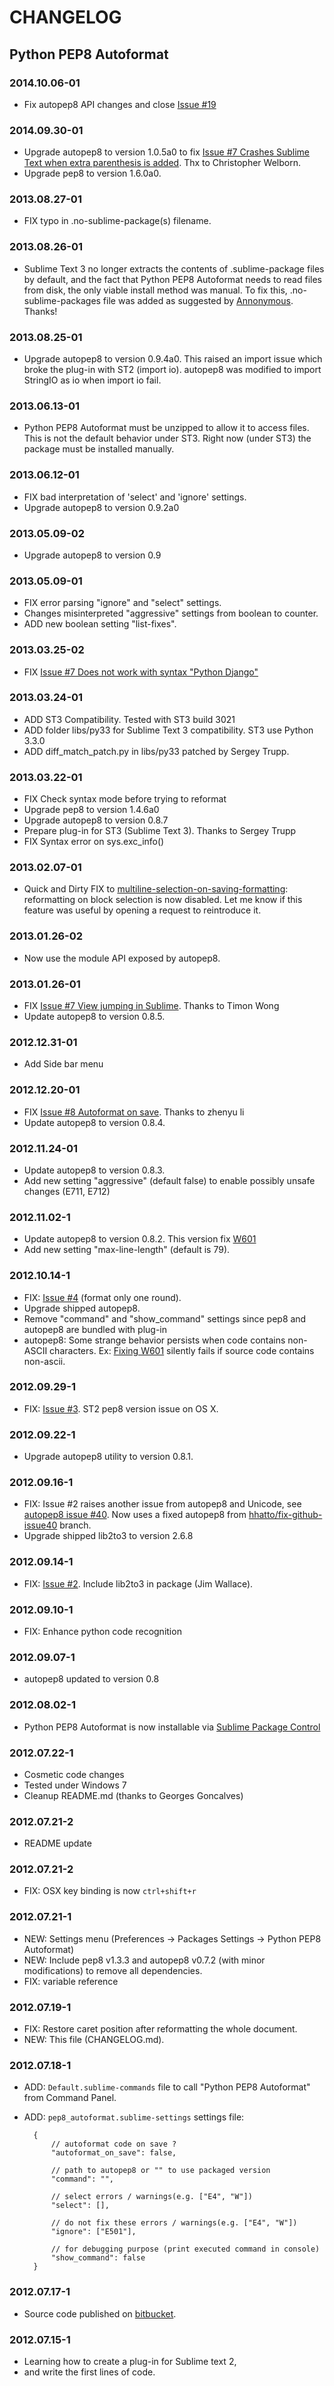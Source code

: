 # CHANGELOG

## Python PEP8 Autoformat

### 2014.10.06-01
  - Fix autopep8 API changes and close [Issue #19](https://bitbucket.org/StephaneBunel/pythonpep8autoformat/issue/19/not-running-attribute-error)

### 2014.09.30-01
  - Upgrade autopep8 to version 1.0.5a0 to fix [Issue #7 Crashes Sublime Text when extra parenthesis is added](https://bitbucket.org/StephaneBunel/pythonpep8autoformat/issue/18/crashes-sublime-text-when-extra). Thx to Christopher Welborn.
  - Upgrade pep8 to version 1.6.0a0.

### 2013.08.27-01
  - FIX typo in .no-sublime-package(s) filename.

### 2013.08.26-01
  - Sublime Text 3 no longer extracts the contents of .sublime-package files by default, and the fact that Python PEP8 Autoformat needs to read files from disk, the only viable install method was manual. To fix this, .no-sublime-packages file was added as suggested by [Annonymous][issue15]. Thanks!

### 2013.08.25-01
  - Upgrade autopep8 to version 0.9.4a0. This raised an import issue which broke the plug-in with ST2 (import io). autopep8 was modified to import StringIO as io when import io fail.

### 2013.06.13-01
  - Python PEP8 Autoformat must be unzipped to allow it to access files. This is not the default behavior under ST3. Right now (under ST3) the package must be installed manually.

### 2013.06.12-01
  - FIX bad interpretation of 'select' and 'ignore' settings.
  - Upgrade autopep8 to version 0.9.2a0

### 2013.05.09-02
  - Upgrade autopep8 to version 0.9
  
### 2013.05.09-01
  - FIX error parsing "ignore" and "select" settings.
  - Changes misinterpreted "aggressive" settings from boolean to counter.
  - ADD new boolean setting "list-fixes".

### 2013.03.25-02
  - FIX [Issue #7 Does not work with syntax "Python Django"](https://bitbucket.org/StephaneBunel/pythonpep8autoformat/issue/10/does-not-work-with-syntax-python-django)

### 2013.03.24-01
  - ADD ST3 Compatibility. Tested with ST3 build 3021
  - ADD folder libs/py33 for Sublime Text 3 compatibility. ST3 use Python 3.3.0
  - ADD diff_match_patch.py in libs/py33 patched by Sergey Trupp.

### 2013.03.22-01
  - FIX Check syntax mode before trying to reformat
  - Upgrade pep8 to version 1.4.6a0
  - Upgrade autopep8 to version 0.8.7
  - Prepare plug-in for ST3 (Sublime Text 3). Thanks to Sergey Trupp
  - FIX Syntax error on sys.exc_info()

### 2013.02.07-01
  - Quick and Dirty FIX to [multiline-selection-on-saving-formatting][issue9]: reformatting on block selection is now disabled.
  Let me know if this feature was useful by opening a request to reintroduce it.

### 2013.01.26-02
  - Now use the module API exposed by autopep8.

### 2013.01.26-01
  - FIX [Issue #7 View jumping in Sublime][issue7]. Thanks to Timon Wong
  - Update autopep8 to version 0.8.5.

### 2012.12.31-01
  - Add Side bar menu

### 2012.12.20-01
  - FIX [Issue #8 Autoformat on save][issue8]. Thanks to zhenyu li
  - Update autopep8 to version 0.8.4.

### 2012.11.24-01
 - Update autopep8 to version 0.8.3.
 - Add new setting "aggressive" (default false) to enable possibly unsafe changes (E711, E712)

### 2012.11.02-1
 - Update autopep8 to version 0.8.2. This version fix [W601][fix-github-issue40]
 - Add new setting "max-line-length" (default is 79).

### 2012.10.14-1
- FIX: [Issue #4][issue4] (format only one round).
- Upgrade shipped autopep8.
- Remove "command" and "show_command" settings since pep8 and autopep8 are bundled with plug-in
- autopep8: Some strange behavior persists when code contains non-ASCII characters.
  Ex: [Fixing W601][fix-github-issue40] silently fails if source code contains non-ascii.

### 2012.09.29-1
- FIX: [Issue #3][issue3]. ST2 pep8 version issue on OS X.

### 2012.09.22-1
- Upgrade autopep8 utility to version 0.8.1.

### 2012.09.16-1
- FIX: Issue #2 raises another issue from autopep8 and Unicode, see [autopep8 issue #40][autopep8-issue40].
Now uses a fixed autopep8 from [hhatto/fix-github-issue40][fix-github-issue40] branch.
- Upgrade shipped lib2to3 to version 2.6.8

### 2012.09.14-1
- FIX: [Issue #2][issue2]. Include lib2to3 in package (Jim Wallace).

### 2012.09.10-1
- FIX: Enhance python code recognition

### 2012.09.07-1
- autopep8 updated to version 0.8

### 2012.08.02-1
- Python PEP8 Autoformat is now installable via [Sublime Package Control][spp]

### 2012.07.22-1
- Cosmetic code changes
- Tested under Windows 7
- Cleanup README.md (thanks to Georges Goncalves)

### 2012.07.21-2
- README update

### 2012.07.21-2
- FIX: OSX key binding is now `ctrl+shift+r`

### 2012.07.21-1
- NEW: Settings menu (Preferences -> Packages Settings -> Python PEP8 Autoformat)
- NEW: Include pep8 v1.3.3 and autopep8 v0.7.2 (with minor modifications) to remove all dependencies.
- FIX: variable reference

### 2012.07.19-1
- FIX: Restore caret position after reformatting the whole document.
- NEW: This file (CHANGELOG.md).

### 2012.07.18-1
- ADD: `Default.sublime-commands` file to call "Python PEP8 Autoformat" from Command Panel.
- ADD: `pep8_autoformat.sublime-settings` settings file:

		{
			// autoformat code on save ?
			"autoformat_on_save": false,

		    // path to autopep8 or "" to use packaged version
		    "command": "",

		    // select errors / warnings(e.g. ["E4", "W"])
		    "select": [],

		    // do not fix these errors / warnings(e.g. ["E4", "W"])
		    "ignore": ["E501"],

		    // for debugging purpose (print executed command in console)
		    "show_command": false
		}

### 2012.07.17-1
- Source code published on [bitbucket][sources].

### 2012.07.15-1
- Learning how to create a plug-in for Sublime text 2,
- and write the first lines of code.


[sources]: https://bitbucket.org/StephaneBunel/pythonpep8autoformat
[spp]: http://wbond.net/sublime_packages/package_control
[issue2]: https://bitbucket.org/StephaneBunel/pythonpep8autoformat/issue/2/import-error-during-formatting
[autopep8-issue40]: https://github.com/hhatto/autopep8/issues/40
[fix-github-issue40]: https://github.com/hhatto/autopep8/issues/40
[issue3]: https://bitbucket.org/StephaneBunel/pythonpep8autoformat/issue/3/downloaded-and-getting-error-on-ctrl-shift
[issue4]: https://bitbucket.org/StephaneBunel/pythonpep8autoformat/issue/4/format-only-one-round
[issue7]: https://bitbucket.org/StephaneBunel/pythonpep8autoformat/issue/7/view-jumping-in-sublime
[issue8]: https://bitbucket.org/StephaneBunel/pythonpep8autoformat/issue/8/change-on_post_save-to-on_pre_save
[issue9]: https://bitbucket.org/StephaneBunel/pythonpep8autoformat/issue/9/multiline-selection-on-saving-formatting
[issue15]: https://bitbucket.org/StephaneBunel/pythonpep8autoformat/issue/15/add-no-sublime-package
